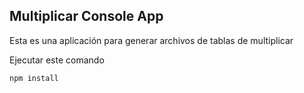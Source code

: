 ## Multiplicar Console App

Esta es una aplicación para generar archivos de tablas de multiplicar

Ejecutar este comando

`````````````````````
npm install

`````````````````````